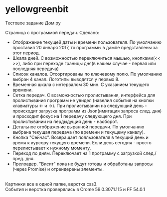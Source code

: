 # yellowgreenbit
Тестовое задание Дом ру

Страница с программой передач.
Сделано:
- Отображение текущей даты и времени пользователя. По умолчанию проставил 20 января 2017, тк программы в дампе представлены за этот период.
- Шкала дней. С возможностью переключиться мышью, кнопками(<< >>), либо при переходе границы дня(в нашем случае - первая или последняя передача)
- Список каналов. Отсортированы по ключевому полю. По умолчанию выбран 4 канал. Логотипы выводятся у первых 8. 
- Временная шкала с интервалом 30 мин. С указанием текущего времени.
- Сетка передач. С возможностью пролистывания, интерфейса для пролистывания программ не увидел (навелил события на кнопки клавиатуры <- и ->). При пролистывании на следующий день - происходит загрузка программ из Json(имитация запроса след. дня) и просходит фокус на 1 передачу следующего дня. При пролистывании на пердыдущий день - наоборот.
- Детальное отображение выранной передачи. По умолчанию выбрана текущая передача (по времени и текущему каналу).
- Кнопка "Сейчас". Возвращает полльзователя в текущий день и время к курсору текущего времени. Если день сегодня - просто перелистывает к нужному моменту.
- Переход по дням. Переключает на 1 программу с загрузкой след./пред. дня.
- Прелоадер. "Висит" пока не будут готовы и обработаны запросы (через Promise) и отрендерены элементы.

<br>Картинки все в одной папке, верстка css3.
<br>События и верстка проверялись в Crome 59.0.3071.115 и FF 54.0.1
